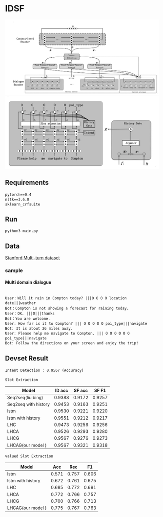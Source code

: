 # IDSF



![Model](images/history.png "model")
![Model](images/rnn.png "model")

## Requirements

```
pytorch==0.4
nltk==3.6.0
sklearn_crfsuite
```

## Run

```
python3 main.py
```

## Data

 [Stanford Multi-turn dataset](https://nlp.stanford.edu/blog/a-new-multi-turn-multi-domain-task-oriented-dialogue-dataset/) 

### sample


#### Multi domain dialogue

```

User：Will it rain in Compton today? |||O O O O location date|||weather
Bot：Compton is not showing a forecast for raining today.
User：OK. |||O|||thanks
Bot：You are welcome.
User: How far is it to Compton? ||| O O O O O poi_type|||navigate
Bot: It is about 26 miles away.
User: Please help me navigate to Compton. ||| O O O O O O poi_type|||navigate
Bot: Follow the directions on your screen and enjoy the trip!

```


## Devset Result

`Intent Detection : 0.9567 (Accuracy)`


`Slot Extraction`

| Model | ID acc | SF acc | SF F1 |
| ------ | ------ | ------ | ------ |
| Seq2seq(liu bing) | 0.9388 | 0.9172 | 0.9257 |
| Seq2seq with history | 0.9453 | 0.9163 | 0.9251 |
| lstm  | 0.9530 | 0.9221 | 0.9220 |
| lstm with history | 0.9551 | 0.9212 | 0.9217 |
| LHC | 0.9473 | 0.9256 | 0.9256 |
| LHCA | 0.9526 | 0.9293 | 0.9280 |
| LHCG | 0.9567 |  0.9276 | 0.9273 |
| LHCAG(our model ) | 0.9567 | 0.9321 | 0.9318 |


`valued Slot Extraction`

| Model | Acc | Rec | F1 |
| ------ | ------ | ------ | ------ |
| lstm | 0.571 | 0.757 | 0.606 |
| lstm with history | 0.672 | 0.761 | 0.675 |
| LHC | 0.685 | 0.772 | 0.691 |
| LHCA | 0.772 |0.766|0.757|
|LHCG|0.700|0.766|0.713
|LHCAG(our model )|0.775|0.767|0.763|
